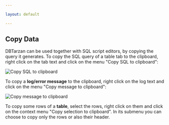 ```yaml
---

layout: default

---
```


## Copy Data

DBTarzan can be used together with SQL script editors, by copying the query it generates.
To copy the SQL query of a table tab to the clipboard, right click on the tab text and click on the menu "Copy SQL to clipboard":

![Copy SQL to clipboard](/images/copysql.png)

To copy a **log/error message** to the clipboard, right click on the log text and click on the menu "Copy message to clipboard":

![Copy message to clipboard](/images/copymessage.png)

To copy some rows of a **table**, select the rows, right click on them and click on the context menu "Copy selection to clipboard". In its submenu you can choose to copy only the rows or also their header.





